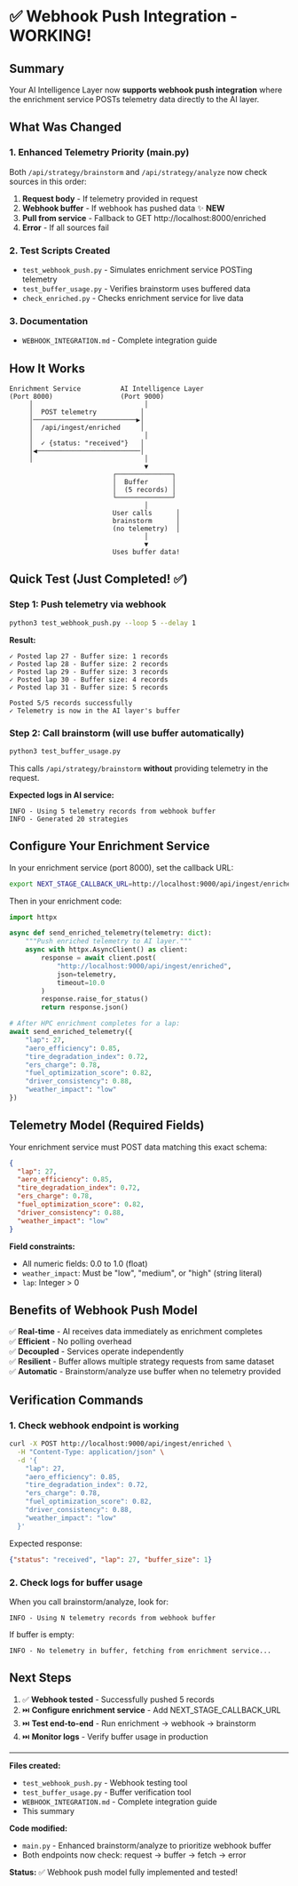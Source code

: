 # ✅ Webhook Push Integration - WORKING!

## Summary

Your AI Intelligence Layer now **supports webhook push integration** where the enrichment service POSTs telemetry data directly to the AI layer.

## What Was Changed

### 1. Enhanced Telemetry Priority (main.py)
Both `/api/strategy/brainstorm` and `/api/strategy/analyze` now check sources in this order:
1. **Request body** - If telemetry provided in request
2. **Webhook buffer** - If webhook has pushed data ✨ **NEW**
3. **Pull from service** - Fallback to GET http://localhost:8000/enriched
4. **Error** - If all sources fail

### 2. Test Scripts Created
- `test_webhook_push.py` - Simulates enrichment service POSTing telemetry
- `test_buffer_usage.py` - Verifies brainstorm uses buffered data
- `check_enriched.py` - Checks enrichment service for live data

### 3. Documentation
- `WEBHOOK_INTEGRATION.md` - Complete integration guide

## How It Works

```
Enrichment Service          AI Intelligence Layer
(Port 8000)                 (Port 9000)
     │                            │
     │  POST telemetry           │
     │──────────────────────────▶│
     │  /api/ingest/enriched     │
     │                            │
     │  ✓ {status: "received"}   │
     │◀──────────────────────────│
     │                            │
                                  ▼
                          ┌──────────────┐
                          │  Buffer      │
                          │  (5 records) │
                          └──────────────┘
                                  │
                          User calls      │
                          brainstorm      │
                          (no telemetry)  │
                                  │
                                  ▼
                          Uses buffer data!
```

## Quick Test (Just Completed! ✅)

### Step 1: Push telemetry via webhook
```bash
python3 test_webhook_push.py --loop 5 --delay 1
```

**Result:**
```
✓ Posted lap 27 - Buffer size: 1 records
✓ Posted lap 28 - Buffer size: 2 records
✓ Posted lap 29 - Buffer size: 3 records
✓ Posted lap 30 - Buffer size: 4 records
✓ Posted lap 31 - Buffer size: 5 records

Posted 5/5 records successfully
✓ Telemetry is now in the AI layer's buffer
```

### Step 2: Call brainstorm (will use buffer automatically)
```bash
python3 test_buffer_usage.py
```

This calls `/api/strategy/brainstorm` **without** providing telemetry in the request.

**Expected logs in AI service:**
```
INFO - Using 5 telemetry records from webhook buffer
INFO - Generated 20 strategies
```

## Configure Your Enrichment Service

In your enrichment service (port 8000), set the callback URL:

```bash
export NEXT_STAGE_CALLBACK_URL=http://localhost:9000/api/ingest/enriched
```

Then in your enrichment code:

```python
import httpx

async def send_enriched_telemetry(telemetry: dict):
    """Push enriched telemetry to AI layer."""
    async with httpx.AsyncClient() as client:
        response = await client.post(
            "http://localhost:9000/api/ingest/enriched",
            json=telemetry,
            timeout=10.0
        )
        response.raise_for_status()
        return response.json()

# After HPC enrichment completes for a lap:
await send_enriched_telemetry({
    "lap": 27,
    "aero_efficiency": 0.85,
    "tire_degradation_index": 0.72,
    "ers_charge": 0.78,
    "fuel_optimization_score": 0.82,
    "driver_consistency": 0.88,
    "weather_impact": "low"
})
```

## Telemetry Model (Required Fields)

Your enrichment service must POST data matching this exact schema:

```json
{
  "lap": 27,
  "aero_efficiency": 0.85,
  "tire_degradation_index": 0.72,
  "ers_charge": 0.78,
  "fuel_optimization_score": 0.82,
  "driver_consistency": 0.88,
  "weather_impact": "low"
}
```

**Field constraints:**
- All numeric fields: 0.0 to 1.0 (float)
- `weather_impact`: Must be "low", "medium", or "high" (string literal)
- `lap`: Integer > 0

## Benefits of Webhook Push Model

✅ **Real-time** - AI receives data immediately as enrichment completes  
✅ **Efficient** - No polling overhead  
✅ **Decoupled** - Services operate independently  
✅ **Resilient** - Buffer allows multiple strategy requests from same dataset  
✅ **Automatic** - Brainstorm/analyze use buffer when no telemetry provided

## Verification Commands

### 1. Check webhook endpoint is working
```bash
curl -X POST http://localhost:9000/api/ingest/enriched \
  -H "Content-Type: application/json" \
  -d '{
    "lap": 27,
    "aero_efficiency": 0.85,
    "tire_degradation_index": 0.72,
    "ers_charge": 0.78,
    "fuel_optimization_score": 0.82,
    "driver_consistency": 0.88,
    "weather_impact": "low"
  }'
```

Expected response:
```json
{"status": "received", "lap": 27, "buffer_size": 1}
```

### 2. Check logs for buffer usage
When you call brainstorm/analyze, look for:
```
INFO - Using N telemetry records from webhook buffer
```

If buffer is empty:
```
INFO - No telemetry in buffer, fetching from enrichment service...
```

## Next Steps

1. ✅ **Webhook tested** - Successfully pushed 5 records
2. ⏭️ **Configure enrichment service** - Add NEXT_STAGE_CALLBACK_URL
3. ⏭️ **Test end-to-end** - Run enrichment → webhook → brainstorm
4. ⏭️ **Monitor logs** - Verify buffer usage in production

---

**Files created:**
- `test_webhook_push.py` - Webhook testing tool
- `test_buffer_usage.py` - Buffer verification tool
- `WEBHOOK_INTEGRATION.md` - Complete integration guide
- This summary

**Code modified:**
- `main.py` - Enhanced brainstorm/analyze to prioritize webhook buffer
- Both endpoints now check: request → buffer → fetch → error

**Status:** ✅ Webhook push model fully implemented and tested!
